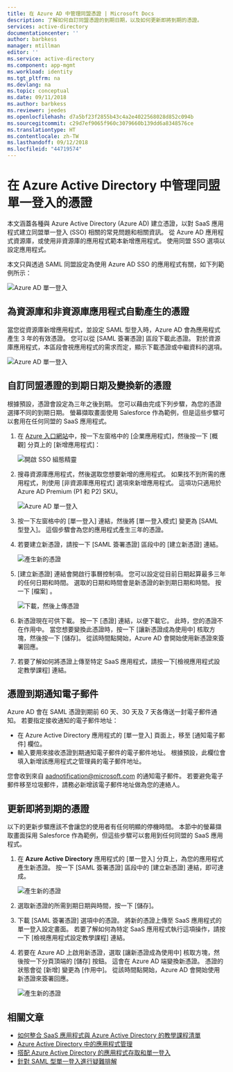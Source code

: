 ```yaml
---
title: 在 Azure AD 中管理同盟憑證 | Microsoft Docs
description: 了解如何自訂同盟憑證的到期日期，以及如何更新即將到期的憑證。
services: active-directory
documentationcenter: ''
author: barbkess
manager: mtillman
editor: ''
ms.service: active-directory
ms.component: app-mgmt
ms.workload: identity
ms.tgt_pltfrm: na
ms.devlang: na
ms.topic: conceptual
ms.date: 09/11/2018
ms.author: barbkess
ms.reviewer: jeedes
ms.openlocfilehash: d7a5bf23f2855b43c4a2e4022568028d852c094b
ms.sourcegitcommit: c29d7ef9065f960c3079660b139dd6a8348576ce
ms.translationtype: HT
ms.contentlocale: zh-TW
ms.lasthandoff: 09/12/2018
ms.locfileid: "44719574"
---
```

# <a name="manage-certificates-for-federated-single-sign-on-in-azure-active-directory"></a>在 Azure Active Directory 中管理同盟單一登入的憑證
本文涵蓋各種與 Azure Active Directory (Azure AD) 建立憑證，以對 SaaS 應用程式建立同盟單一登入 (SSO) 相關的常見問題和相關資訊。 從 Azure AD 應用程式資源庫，或使用非資源庫的應用程式範本新增應用程式。 使用同盟 SSO 選項以設定應用程式。

本文只與透過 SAML 同盟設定為使用 Azure AD SSO 的應用程式有關，如下列範例所示：

![Azure AD 單一登入](./media/manage-certificates-for-federated-single-sign-on/saml_sso.PNG)

## <a name="auto-generated-certificate-for-gallery-and-non-gallery-applications"></a>為資源庫和非資源庫應用程式自動產生的憑證
當您從資源庫新增應用程式，並設定 SAML 型登入時，Azure AD 會為應用程式產生 3 年的有效憑證。 您可以從 [SAML 簽署憑證] 區段下載此憑證。 對於資源庫應用程式，本區段會視應用程式的需求而定，顯示下載憑證或中繼資料的選項。

![Azure AD 單一登入](./media/manage-certificates-for-federated-single-sign-on/saml_certificate_download.png)

## <a name="customize-the-expiration-date-for-your-federation-certificate-and-roll-it-over-to-a-new-certificate"></a>自訂同盟憑證的到期日期及變換新的憑證
根據預設，憑證會設定為三年之後到期。 您可以藉由完成下列步驟，為您的憑證選擇不同的到期日期。
螢幕擷取畫面使用 Salesforce 作為範例，但是這些步驟可以套用在任何同盟的 SaaS 應用程式。

1. 在 [Azure 入口網站](https://aad.portal.azure.com)中，按一下左窗格中的 [企業應用程式]，然後按一下 [概觀] 分頁上的 [新增應用程式]：

   ![開啟 SSO 組態精靈](./media/manage-certificates-for-federated-single-sign-on/enterprise_application_new_application.png)

2. 搜尋資源庫應用程式，然後選取您想要新增的應用程式。 如果找不到所需的應用程式，則使用 [非資源庫應用程式] 選項來新增應用程式。 這項功只適用於 Azure AD Premium (P1 和 P2) SKU。

    ![Azure AD 單一登入](./media/manage-certificates-for-federated-single-sign-on/add_gallery_application.png)

3. 按一下左窗格中的 [單一登入] 連結，然後將 [單一登入模式] 變更為 [SAML 型登入]。 這個步驟會為您的應用程式產生三年的憑證。

4. 若要建立新憑證，請按一下 [SAML 簽署憑證] 區段中的 [建立新憑證] 連結。

    ![產生新的憑證](./media/manage-certificates-for-federated-single-sign-on/create_new_certficate.png)

5. [建立新憑證] 連結會開啟行事曆控制項。 您可以設定從目前日期起算最多三年的任何日期和時間。 選取的日期和時間會是新憑證的新到期日期和時間。 按一下 [檔案] 。

    ![下載，然後上傳憑證](./media/manage-certificates-for-federated-single-sign-on/certifcate_date_selection.PNG)

6. 新憑證現在可供下載。 按一下 [憑證] 連結，以便下載它。 此時，您的憑證不在作用中。 當您想要變換此憑證時，按一下 [讓新憑證成為使用中] 核取方塊，然後按一下 [儲存]。 從該時間點開始，Azure AD 會開始使用新憑證來簽署回應。

7.  若要了解如何將憑證上傳至特定 SaaS 應用程式，請按一下[檢視應用程式設定教學課程] 連結。

## <a name="certificate-expiration-notification-email"></a>憑證到期通知電子郵件

Azure AD 會在 SAML 憑證到期前 60 天、30 天及 7 天各傳送一封電子郵件通知。 若要指定接收通知的電子郵件地址：

- 在 Azure Active Directory 應用程式的 [單一登入] 頁面上，移至 [通知電子郵件] 欄位。
- 輸入要用來接收憑證到期通知電子郵件的電子郵件地址。 根據預設，此欄位會填入新增該應用程式之管理員的電子郵件地址。

您會收到來自 aadnotification@microsoft.com 的通知電子郵件。 若要避免電子郵件移至垃圾郵件，請務必新增該電子郵件地址做為您的連絡人。 

## <a name="renew-a-certificate-that-will-soon-expire"></a>更新即將到期的憑證
以下的更新步驟應該不會讓您的使用者有任何明顯的停機時間。 本節中的螢幕擷取畫面採用 Salesforce 作為範例，但這些步驟可以套用到任何同盟的 SaaS 應用程式。

1. 在 **Azure Active Directory** 應用程式的 [單一登入] 分頁上，為您的應用程式產生新憑證。 按一下 [SAML 簽署憑證] 區段中的 [建立新憑證] 連結，即可達成。

    ![產生新的憑證](./media/manage-certificates-for-federated-single-sign-on/create_new_certficate.png)

2. 選取新憑證的所需到期日期與時間，按一下 [儲存]。

3. 下載 [SAML 簽署憑證] 選項中的憑證。 將新的憑證上傳至 SaaS 應用程式的單一登入設定畫面。 若要了解如何為特定 SaaS 應用程式執行這項操作，請按一下 [檢視應用程式設定教學課程] 連結。
   
4. 若要在 Azure AD 上啟用新憑證，選取 [讓新憑證成為使用中] 核取方塊，然後按一下分頁頂端的 [儲存] 按鈕。 這會在 Azure AD 端變換新憑證。 憑證的狀態會從 [新增] 變更為 [作用中]。 從該時間點開始，Azure AD 會開始使用新憑證來簽署回應。 
   
    ![產生新的憑證](./media/manage-certificates-for-federated-single-sign-on/new_certificate_download.png)

## <a name="related-articles"></a>相關文章
* [如何整合 SaaS 應用程式與 Azure Active Directory 的教學課程清單](../saas-apps/tutorial-list.md)
* [Azure Active Directory 中的應用程式管理](what-is-application-management.md)
* [搭配 Azure Active Directory 的應用程式存取和單一登入](what-is-single-sign-on.md)
* [針對 SAML 型單一登入進行疑難排解](../develop/howto-v1-debug-saml-sso-issues.md)
